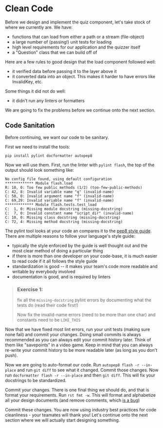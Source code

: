 # Clean Code
Before we design and implement the quiz component, let's take stock
of where we currently are. We have:
- functions that can load from either a path or a stream (file-object)
- a large number of (passing!) unit tests for loading
- high level requirements for our application and the quizzer itself
- a "Question" class that we can build off of

Here are a few rules to good design that the load component followed
well:
- it verified data before passing it to the layer above it
- it converted data into an object. This makes it harder to have
    errors like InvalidKey, etc.

Some things it did not do well:
- it didn't run any linters or formatters

We are going to fix the problems before we continue onto the
next section.

## Code Sanitation
Before continuing, we want our code to be sanitary.

First we need to install the tools:
```
pip install pylint docformatter autopep8
```

Now we will use them. First, run the linter with `pylint flash`,
the top of the output should look something like:
```
No config file found, using default configuration
************* Module flash.load
R: 10, 0: Too few public methods (1/2) (too-few-public-methods)
C: 42, 8: Invalid variable name "q" (invalid-name)
C: 50, 0: Invalid argument name "f" (invalid-name)
C: 69,29: Invalid variable name "f" (invalid-name)
************* Module flash.tests.test_load
C:  1, 0: Missing module docstring (missing-docstring)
C:  7, 0: Invalid constant name "script_dir" (invalid-name)
C: 10, 0: Missing class docstring (missing-docstring)
C: 72, 4: Missing method docstring (missing-docstring)
```

The pylint tool looks at your code an compares it to the
[pep8 style guide][1]. There are multiple reasons to follow your
language's style guide:
- typically the style enforced by the guide is well thought out
	and the most clear method of doing a particular thing
- if there is more than one developer on your code-base, it
	is much easier to read code if it all follows the style
	guide
- standardization is good -- it makes your team's code more readable
    and writable by everybody involved
- documentation is good, and is required by linters

> ### Exercise 1:
> fix all the `missing-docstring` pylint errors by documenting
> what the tests do (read their code first!)
>
> Now fix the invalid-name errors (need to be more than one char)
> and constants need to be `LIKE_THIS`

Now that we have fixed most lint errors, run your unit tests
(making sure none fail) and commit your changes. Doing small
commits is always recommended as you can always edit your commit
history later. Think of them like "savepoints" in a video game.
Keep in mind that you can always re-write your commit history to
be more readable later (as long as you don't push).

Now we are going to auto-format our code. Run
`autopep8 flash -r --in-place` and run `git diff` to see what it changed.
Commit those changes. Now run `docformatter flash -r --in-place` and then
`git diff`. This will fix your docstrings to be standardized.

Commit your changes. There is one final thing we should do, and that
is format your requirements. Run `rst fmt -w`. This will format and
alphabetize all your design documents (and remove comments, which
[is a bug][3])

Commit these changes. You are now using industry best practices for
code cleanliness - your teamates will thank you! Let's continue
onto the next section where we will actually start designing
something.

[1]: https://www.python.org/dev/peps/pep-0008/
[2]: http://pylint-messages.wikidot.com/all-codes
[3]: https://github.com/vitiral/rst/issues/23
